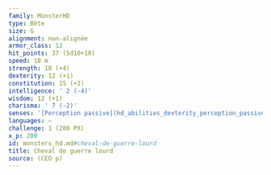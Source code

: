 ```yaml
---
family: MonsterHD
type: Bête
size: G
alignment: non-alignée
armor_class: 12
hit_points: 37 (5d10+10)
speed: 18 m
strength: 18 (+4)
dexterity: 12 (+1)
constitution: 15 (+2)
intelligence: ' 2 (-4)'
wisdom: 12 (+1)
charisma: ' 7 (-2)'
senses: '[Perception passive](hd_abilities_dexterity_perception_passive.md) 11'
languages: —
challenge: 1 (200 PX)
x_p: 200
id: monsters_hd.md#cheval-de-guerre-lourd
title: Cheval de guerre lourd
source: (CEO p)
---
```


